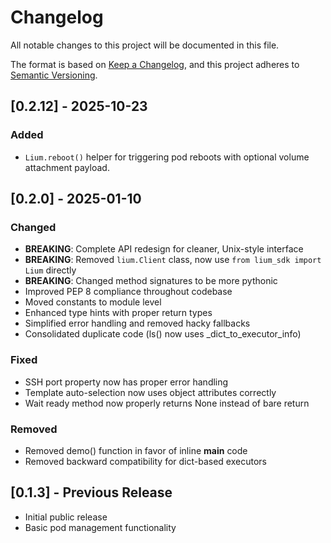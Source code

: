 # Changelog

All notable changes to this project will be documented in this file.

The format is based on [Keep a Changelog](https://keepachangelog.com/en/1.0.0/),
and this project adheres to [Semantic Versioning](https://semver.org/spec/v2.0.0.html).

## [0.2.12] - 2025-10-23

### Added
- `Lium.reboot()` helper for triggering pod reboots with optional volume attachment payload.

## [0.2.0] - 2025-01-10

### Changed
- **BREAKING**: Complete API redesign for cleaner, Unix-style interface
- **BREAKING**: Removed `lium.Client` class, now use `from lium_sdk import Lium` directly
- **BREAKING**: Changed method signatures to be more pythonic
- Improved PEP 8 compliance throughout codebase
- Moved constants to module level
- Enhanced type hints with proper return types
- Simplified error handling and removed hacky fallbacks
- Consolidated duplicate code (ls() now uses _dict_to_executor_info)

### Fixed
- SSH port property now has proper error handling
- Template auto-selection now uses object attributes correctly
- Wait ready method now properly returns None instead of bare return

### Removed
- Removed demo() function in favor of inline __main__ code
- Removed backward compatibility for dict-based executors

## [0.1.3] - Previous Release

- Initial public release
- Basic pod management functionality
